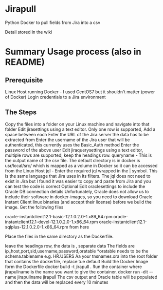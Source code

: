 # Jirapull
Python Docker to pull fields from Jira into a csv

Detail stored in the wiki

# Summary Usage process (also in README)
## Prerequisite
Linux Host running Docker - I used CentOS7 but it shouldn't matter (power of Docker)
Login credentials to a Jira environment

## The Steps

Copy the files into a folder on your Linux machine and navigate into that folder
Edit jirasettings using a text editor. Only one row is supported, Add a space between each
Enter the URL of the Jira server the data has to be extracted from
Enter the username of the Jira user that will be authenticated, this currently uses the Basic_Auth method
Enter the password of the above user
Edit jiraquerysettings using a text editor, multiple rows are supported, keep the headings row.
queryname - This is the output name of the csv file. The default directory is in docker is usr/local/src/ which is mapped as a volume in Docker so it can be accessed from the Linux Host
jql - Enter the required jql wrapped in the | symbol. This is the same language that Jira uses in its filters. The jql does not need to exist in Jira but I found it was easier to copy and paste from Jira and you can test the code is correct
Optional Edit oraclesettings to include the Oracle DB connection details Unfortunately, Oracle does not allow us to include their software in docker-images, so you need to download Oracle Instant Client linux binaries (and accept their license) before we build the image.
Get the following files

oracle-instantclient12.1-basic-12.1.0.2.0-1.x86_64.rpm
oracle-instantclient12.1-devel-12.1.0.2.0-1.x86_64.rpm
oracle-instantclient12.1-sqlplus-12.1.0.2.0-1.x86_64.rpm
from here

Place the files in the same directory as the Dockerfile.

leave the headings row, the data is , separate data
The fields are ip_host,port,sid,username,password,oratable *oratable needs to be the schema.tablename e.g. HR.USERS
Aa your tnsnames.ora into the root folder that contains the dockerfile, replace tue default
Build the Docker Image form the Dockerfile docker build -t jirapull .
Run the container where jirapullname is the name you want to give the container. docker run -dit --name jirapullname jirapull
The csv output and Oracle table will be populated and then the data will be replaced every 10 minutes
